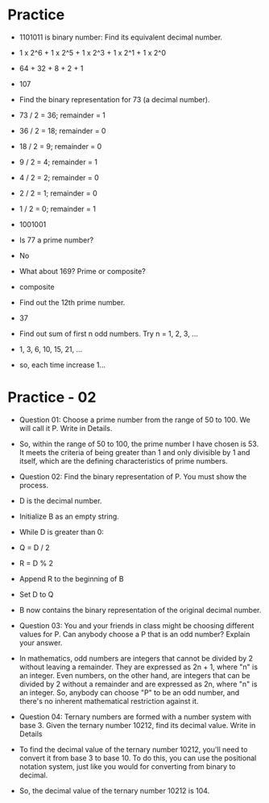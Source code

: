 # Practice

- 1101011 is binary number: Find its equivalent decimal number.
- 1 x 2^6 + 1 x 2^5 + 1 x 2^3 + 1 x 2^1 + 1 x 2^0
- 64 + 32 + 8 + 2 + 1
- 107

- Find the binary representation for 73 (a decimal number).
- 73 / 2 = 36; remainder = 1
- 36 / 2 = 18; remainder = 0
- 18 / 2 = 9; remainder = 0
- 9 / 2 = 4; remainder = 1
- 4 / 2 = 2; remainder = 0
- 2 / 2 = 1; remainder = 0
- 1 / 2 = 0; remainder = 1
- 1001001

- Is 77 a prime number?
- No

- What about 169? Prime or composite?
- composite

- Find out the 12th prime number.
- 37

- Find out sum of first n odd numbers. Try n = 1, 2, 3, ...
- 1, 3, 6, 10, 15, 21, ...
- so, each time increase 1...

# Practice - 02

- Question 01: Choose a prime number from the range of 50 to 100. We will call it P. Write in Details.
- So, within the range of 50 to 100, the prime number I have chosen is 53. It meets the criteria of being greater than 1 and only divisible by 1 and itself, which are the defining characteristics of prime numbers.

- Question 02: Find the binary representation of P. You must show the process.
- D is the decimal number.
- Initialize B as an empty string.
- While D is greater than 0:
- Q = D / 2
- R = D % 2
- Append R to the beginning of B
- Set D to Q
- B now contains the binary representation of the original decimal number.

- Question 03: You and your friends in class might be choosing different values for P. Can anybody choose a P that is an odd number? Explain your answer.
- In mathematics, odd numbers are integers that cannot be divided by 2 without leaving a remainder. They are expressed as 2n + 1, where "n" is an integer. Even numbers, on the other hand, are integers that can be divided by 2 without a remainder and are expressed as 2n, where "n" is an integer.
  So, anybody can choose "P" to be an odd number, and there's no inherent mathematical restriction against it.

- Question 04: Ternary numbers are formed with a number system with base 3. Given the ternary number 10212, find its decimal value. Write in Details
- To find the decimal value of the ternary number 10212, you'll need to convert it from base 3 to base 10. To do this, you can use the positional notation system, just like you would for converting from binary to decimal.
- So, the decimal value of the ternary number 10212 is 104.

